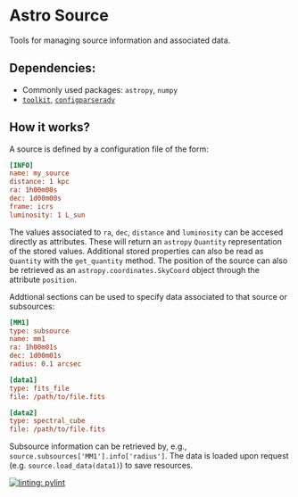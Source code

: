 # Astro Source

Tools for managing source information and associated data.

## Dependencies:

- Commonly used packages: `astropy`, `numpy`
- [`toolkit`](https://github.com/folguinch/toolkit), [`configparseradv`](https://github.com/folguinch/configparseradv)

## How it works?

A source is defined by a configuration file of the form:

```INI
[INFO]
name: my_source
distance: 1 kpc
ra: 1h00m00s
dec: 1d00m00s
frame: icrs
luminosity: 1 L_sun
```

The values associated to `ra`, `dec`, `distance` and `luminosity` can be accesed directly as attributes.
These will return an `astropy` `Quantity` representation of the stored values.
Additional stored properties can also be read as `Quantity` with the `get_quantity` method.
The position of the source can also be retrieved as an `astropy.coordinates.SkyCoord` object through the attribute `position`.

Addtional sections can be used to specify data associated to that source or subsources:

```INI
[MM1]
type: subsource
name: mm1
ra: 1h00m01s
dec: 1d00m01s
radius: 0.1 arcsec

[data1]
type: fits_file
file: /path/to/file.fits

[data2]
type: spectral_cube
file: /path/to/file.fits
```

Subsource information can be retrieved by, e.g., `source.subsources['MM1'].info['radius']`.
The data is loaded upon request (e.g. `source.load_data(data1)`) to save resources.

[![linting: pylint](https://img.shields.io/badge/linting-pylint-yellowgreen)](https://github.com/PyCQA/pylint)
